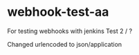 # webhook-test-aa
For testing webhooks with jenkins
Test 2 / ?

Changed urlencoded to json/application
